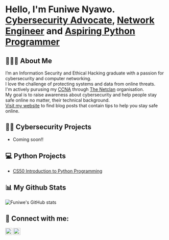 <h1>Hello, I'm Funiwe Nyawo.<br/><a href="https://cybersmartwithfuni.wordpress.com">Cybersecurity Advocate</a>, <a href="https://www.linkedin.com/in/funiwe-nyawo">Network Engineer</a> and <a href="https://www.linkedin.com/in/funiwe-nyawo">Aspiring Python Programmer</a> </h1>

<h2>👩🏾‍🎓 About Me </h2>

I’m an Information Security and Ethical Hacking graduate with a passion for cybersecurity and computer networking.<br/>
I love the challenge of protecting systems and data from online threats.<br/>
I'm actively purusing my [CCNA](https://www.cisco.com/site/us/en/learn/training-certifications/certifications/enterprise/ccna/index.html) through [The Netclan](https://www.linkedin.com/company/thenetclan/posts/?feedView=all) organisation.<br/>
My goal is to raise awareness about cybersecurity and help people stay safe online no matter, their technical background.<br/>
[Visit my website](https://cybersmartwithfuni.wordpress.com) to find blog posts that contain tips to help you stay safe online.<br/>

<h2>👨‍💻 Cybersecurity Projects </h2>

  - Coming soon!!
    
<h2>💻 Python Projects </h2>

  - [CS50 Introduction to Python Programming](https://github.com/funiie/CS50P-Solutions)
    
<h2>📊 My Github Stats </h2>

![Funiwe's GitHub stats](https://github-readme-stats.vercel.app/api?username=funiie&show_icons=true&theme=nightowl)

<h2> 🤳 Connect with me:</h2>
<img align="left" alt="Funiwe | LinkedIn" width="22px" src="https://cdn.jsdelivr.net/npm/simple-icons@v3/icons/linkedin.svg" />
<img align="left" alt="Funiwe | Instagram" width="22px" src="https://cdn.jsdelivr.net/npm/simple-icons@v3/icons/instagram.svg" />

[instagram]: https://www.instagram.com/funiwenyawo/
[linkedin]: https://linkedin.com/in/funiwe-nyawo

